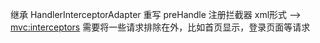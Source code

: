 继承 HandlerInterceptorAdapter
重写 preHandle
注册拦截器 xml形式 --> <mvc:interceptors> 需要将一些请求排除在外，比如首页显示，登录页面等请求
